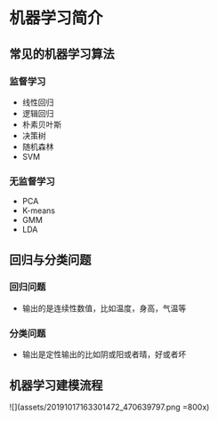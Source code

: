 # 机器学习简介

## 常见的机器学习算法

### 监督学习
- 线性回归
- 逻辑回归
- 朴素贝叶斯
- 决策树
- 随机森林
- SVM


### 无监督学习
- PCA
- K-means
- GMM
- LDA


## 回归与分类问题

### 回归问题
- 输出的是连续性数值，比如温度，身高，气温等

### 分类问题
- 输出是定性输出的比如阴或阳或者晴，好或者坏


## 机器学习建模流程
![](assets/20191017163301472_470639797.png =800x)


